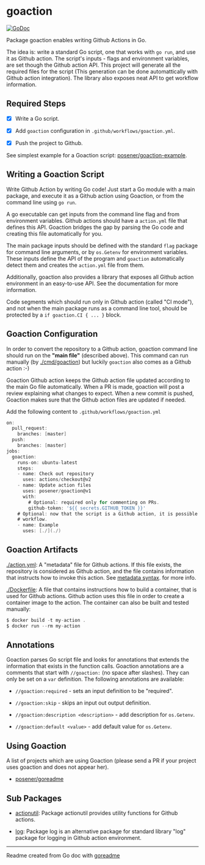 # goaction

[![GoDoc](https://img.shields.io/badge/pkg.go.dev-doc-blue)](http://pkg.go.dev/github.com/posener/goaction)

Package goaction enables writing Github Actions in Go.

The idea is: write a standard Go script, one that works with `go run`, and use it as Github action.
The script's inputs - flags and environment variables, are set though the Github action API. This
project will generate all the required files for the script (This generation can be done
automattically with Github action integration). The library also exposes neat API to get workflow
information.

## Required Steps

- [x] Write a Go script.

- [x] Add `goaction` configuration in `.github/workflows/goaction.yml`.

- [x] Push the project to Github.

See simplest example for a Goaction script: [posener/goaction-example](https://github.com/posener/goaction-example).

## Writing a Goaction Script

Write Github Action by writing Go code! Just start a Go module with a main package, and execute it
as a Github action using Goaction, or from the command line using `go run`.

A go executable can get inputs from the command line flag and from environment variables. Github
actions should have a `action.yml` file that defines this API. Goaction bridges the gap by parsing
the Go code and creating this file automatically for you.

The main package inputs should be defined with the standard `flag` package for command line
arguments, or by `os.Getenv` for environment variables. These inputs define the API of the program
and `goaction` automatically detect them and creates the `action.yml` file from them.

Additionally, goaction also provides a library that exposes all Github action environment in an
easy-to-use API. See the documentation for more information.

Code segments which should run only in Github action (called "CI mode"), and not when the main
package runs as a command line tool, should be protected by a `if goaction.CI { ... }` block.

## Goaction Configuration

In order to convert the repository to a Github action, goaction command line should run on the
**"main file"** (described above). This command can run manually (by [./cmd/goaction](./cmd/goaction)) but luckily
`goaction` also comes as a Github action :-)

Goaction Github action keeps the Github action file updated according to the main Go file
automatically. When a PR is made, goaction will post a review explaining what changes to expect.
When a new commit is pushed, Goaction makes sure that the Github action files are updated if needed.

Add the following content to `.github/workflows/goaction.yml`

```go
on:
  pull_request:
    branches: [master]
  push:
    branches: [master]
jobs:
  goaction:
    runs-on: ubuntu-latest
    steps:
    - name: Check out repository
      uses: actions/checkout@v2
    - name: Update action files
      uses: posener/goaction@v1
      with:
        # Optional: required only for commenting on PRs.
        github-token: '${{ secrets.GITHUB_TOKEN }}'
    # Optional: now that the script is a Github action, it is possible to run it in the
    # workflow.
    - name: Example
      uses: [./](./)
```

## Goaction Artifacts

[./action.yml](./action.yml): A "metadata" file for Github actions. If this file exists, the repository is
considered as Github action, and the file contains information that instructs how to invoke this
action. See [metadata syntax](https://help.github.com/en/actions/building-actions/metadata-syntax-for-github-actions).
for more info.

[./Dockerfile](./Dockerfile): A file that contains instructions how to build a container, that is used for Github
actions. Github action uses this file in order to create a container image to the action. The
container can also be built and tested manually:

```go
$ docker build -t my-action .
$ docker run --rm my-action
```

## Annotations

Goaction parses Go script file and looks for annotations that extends the information that exists in
the function calls. Goaction annotations are a comments that start with `//goaction:` (no space
after slashes). They can only be set on a `var` definition. The following annotations are available:

* `//goaction:required` - sets an input definition to be "required".

* `//goaction:skip` - skips an input out output definition.

* `//goaction:description <description>` - add description for `os.Getenv`.

* `//goaction:default <value>` - add default value for `os.Getenv`.

## Using Goaction

A list of projects which are using Goaction (please send a PR if your project uses goaction and does
not appear her).

* [posener/goreadme](http://github.com/posener/goreadme)

## Sub Packages

* [actionutil](./actionutil): Package actionutil provides utility functions for Github actions.

* [log](./log): Package log is an alternative package for standard library "log" package for logging in Github action environment.

---
Readme created from Go doc with [goreadme](https://github.com/posener/goreadme)
